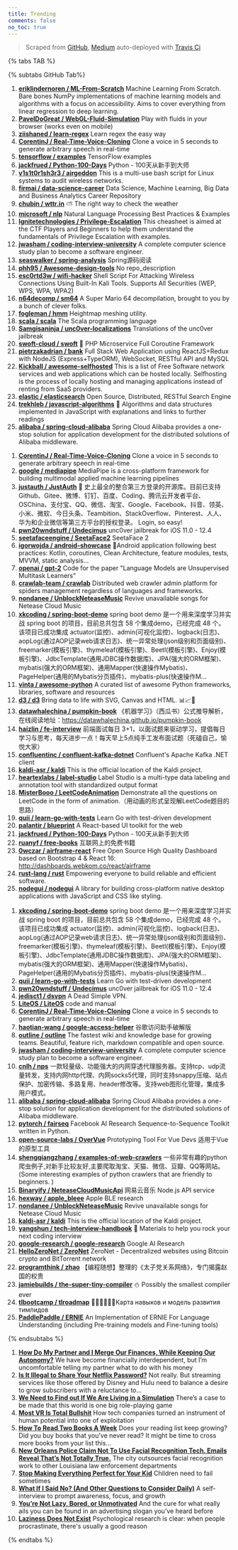 ```yaml
---
title: Trending
comments: false
no_toc: true
---
```


> Scraped from [GitHub](https://github.com/trending), [Medium](https://medium.com/topic/popular)
auto-deployed with [Travis Ci](https://travis-ci.org/)

{% tabs TAB %}
<!-- tab GitHub -->
{% subtabs GitHub Tab%}
<!-- tab Daily -->
1. [**eriklindernoren / ML-From-Scratch**](https://github.com/eriklindernoren/ML-From-Scratch)
Machine Learning From Scratch. Bare bones NumPy implementations of machine learning models and algorithms with a focus on accessibility. Aims to cover everything from linear regression to deep learning.
2. [**PavelDoGreat / WebGL-Fluid-Simulation**](https://github.com/PavelDoGreat/WebGL-Fluid-Simulation)
Play with fluids in your browser (works even on mobile)
3. [**ziishaned / learn-regex**](https://github.com/ziishaned/learn-regex)
Learn regex the easy way
4. [**CorentinJ / Real-Time-Voice-Cloning**](https://github.com/CorentinJ/Real-Time-Voice-Cloning)
Clone a voice in 5 seconds to generate arbitrary speech in real-time
5. [**tensorflow / examples**](https://github.com/tensorflow/examples)
TensorFlow examples
6. [**jackfrued / Python-100-Days**](https://github.com/jackfrued/Python-100-Days)
Python - 100天从新手到大师
7. [**v1s1t0r1sh3r3 / airgeddon**](https://github.com/v1s1t0r1sh3r3/airgeddon)
This is a multi-use bash script for Linux systems to audit wireless networks.
8. [**firmai / data-science-career**](https://github.com/firmai/data-science-career)
Data Science, Machine Learning, Big Data and Business Analytics Career Repository
9. [**chubin / wttr.in**](https://github.com/chubin/wttr.in)
⛅️ The right way to check the weather
10. [**microsoft / nlp**](https://github.com/microsoft/nlp)
Natural Language Processing Best Practices & Examples
11. [**Ignitetechnologies / Privilege-Escalation**](https://github.com/Ignitetechnologies/Privilege-Escalation)
This cheasheet is aimed at the CTF Players and Beginners to help them understand the fundamentals of Privilege Escalation with examples.
12. [**jwasham / coding-interview-university**](https://github.com/jwasham/coding-interview-university)
A complete computer science study plan to become a software engineer.
13. [**seaswalker / spring-analysis**](https://github.com/seaswalker/spring-analysis)
Spring源码阅读
14. [**phh95 / Awesome-design-tools**](https://github.com/phh95/Awesome-design-tools)
No repo_description
15. [**esc0rtd3w / wifi-hacker**](https://github.com/esc0rtd3w/wifi-hacker)
Shell Script For Attacking Wireless Connections Using Built-In Kali Tools. Supports All Securities (WEP, WPS, WPA, WPA2)
16. [**n64decomp / sm64**](https://github.com/n64decomp/sm64)
A Super Mario 64 decompilation, brought to you by a bunch of clever folks.
17. [**fogleman / hmm**](https://github.com/fogleman/hmm)
Heightmap meshing utility.
18. [**scala / scala**](https://github.com/scala/scala)
The Scala programming language
19. [**Samgisaninja / unc0ver-localizations**](https://github.com/Samgisaninja/unc0ver-localizations)
Translations of the unc0ver jailbreak
20. [**swoft-cloud / swoft**](https://github.com/swoft-cloud/swoft)
🚀 PHP Microservice Full Coroutine Framework
21. [**pietrzakadrian / bank**](https://github.com/pietrzakadrian/bank)
Full Stack Web Application using ReactJS+Redux with NodeJS (Express+TypeORM), WebSocket, RESTful API and MySQL
22. [**Kickball / awesome-selfhosted**](https://github.com/Kickball/awesome-selfhosted)
This is a list of Free Software network services and web applications which can be hosted locally. Selfhosting is the process of locally hosting and managing applications instead of renting from SaaS providers.
23. [**elastic / elasticsearch**](https://github.com/elastic/elasticsearch)
Open Source, Distributed, RESTful Search Engine
24. [**trekhleb / javascript-algorithms**](https://github.com/trekhleb/javascript-algorithms)
📝 Algorithms and data structures implemented in JavaScript with explanations and links to further readings
25. [**alibaba / spring-cloud-alibaba**](https://github.com/alibaba/spring-cloud-alibaba)
Spring Cloud Alibaba provides a one-stop solution for application development for the distributed solutions of Alibaba middleware.
<!-- endtab -->
<!-- tab Weekly -->
1. [**CorentinJ / Real-Time-Voice-Cloning**](https://github.com/CorentinJ/Real-Time-Voice-Cloning)
Clone a voice in 5 seconds to generate arbitrary speech in real-time
2. [**google / mediapipe**](https://github.com/google/mediapipe)
MediaPipe is a cross-platform framework for building multimodal applied machine learning pipelines
3. [**justauth / JustAuth**](https://github.com/justauth/JustAuth)
💯 史上最全的整合第三方登录的开源库。目前已支持Github、Gitee、微博、钉钉、百度、Coding、腾讯云开发者平台、OSChina、支付宝、QQ、微信、淘宝、Google、Facebook、抖音、领英、小米、微软、今日头条、Teambition、StackOverflow、Pinterest、人人、华为和企业微信等第三方平台的授权登录。 Login, so easy!
4. [**pwn20wndstuff / Undecimus**](https://github.com/pwn20wndstuff/Undecimus)
unc0ver jailbreak for iOS 11.0 - 12.4
5. [**seetafaceengine / SeetaFace2**](https://github.com/seetafaceengine/SeetaFace2)
SeetaFace 2
6. [**igorwojda / android-showcase**](https://github.com/igorwojda/android-showcase)
💎Android application following best practices: Kotlin, coroutines, Clean Architecture, feature modules, tests, MVVM, static analysis...
7. [**openai / gpt-2**](https://github.com/openai/gpt-2)
Code for the paper "Language Models are Unsupervised Multitask Learners"
8. [**crawlab-team / crawlab**](https://github.com/crawlab-team/crawlab)
Distributed web crawler admin platform for spiders management regardless of languages and frameworks.
9. [**nondanee / UnblockNeteaseMusic**](https://github.com/nondanee/UnblockNeteaseMusic)
Revive unavailable songs for Netease Cloud Music
10. [**xkcoding / spring-boot-demo**](https://github.com/xkcoding/spring-boot-demo)
spring boot demo 是一个用来深度学习并实战 spring boot 的项目，目前总共包含 58 个集成demo，已经完成 48 个。 该项目已成功集成 actuator(监控)、admin(可视化监控)、logback(日志)、aopLog(通过AOP记录web请求日志)、统一异常处理(json级别和页面级别)、freemarker(模板引擎)、thymeleaf(模板引擎)、Beetl(模板引擎)、Enjoy(模板引擎)、JdbcTemplate(通用JDBC操作数据库)、JPA(强大的ORM框架)、mybatis(强大的ORM框架)、通用Mapper(快速操作Mybatis)、PageHelper(通用的Mybatis分页插件)、mybatis-plus(快速操作M…
11. [**vinta / awesome-python**](https://github.com/vinta/awesome-python)
A curated list of awesome Python frameworks, libraries, software and resources
12. [**d3 / d3**](https://github.com/d3/d3)
Bring data to life with SVG, Canvas and HTML. 📊📈🎉
13. [**datawhalechina / pumpkin-book**](https://github.com/datawhalechina/pumpkin-book)
《机器学习》（西瓜书）公式推导解析，在线阅读地址：https://datawhalechina.github.io/pumpkin-book
14. [**haizlin / fe-interview**](https://github.com/haizlin/fe-interview)
前端面试每日 3+1，以面试题来驱动学习，提倡每日学习与思考，每天进步一点！每天早上5点纯手工发布面试题（死磕自己，愉悦大家）
15. [**confluentinc / confluent-kafka-dotnet**](https://github.com/confluentinc/confluent-kafka-dotnet)
Confluent's Apache Kafka .NET client
16. [**kaldi-asr / kaldi**](https://github.com/kaldi-asr/kaldi)
This is the official location of the Kaldi project.
17. [**heartexlabs / label-studio**](https://github.com/heartexlabs/label-studio)
Label Studio is a multi-type data labeling and annotation tool with standardized output format
18. [**MisterBooo / LeetCodeAnimation**](https://github.com/MisterBooo/LeetCodeAnimation)
Demonstrate all the questions on LeetCode in the form of animation.（用动画的形式呈现解LeetCode题目的思路）
19. [**quii / learn-go-with-tests**](https://github.com/quii/learn-go-with-tests)
Learn Go with test-driven development
20. [**palantir / blueprint**](https://github.com/palantir/blueprint)
A React-based UI toolkit for the web
21. [**jackfrued / Python-100-Days**](https://github.com/jackfrued/Python-100-Days)
Python - 100天从新手到大师
22. [**ruanyf / free-books**](https://github.com/ruanyf/free-books)
互联网上的免费书籍
23. [**0wczar / airframe-react**](https://github.com/0wczar/airframe-react)
Free Open Source High Quality Dashboard based on Bootstrap 4 & React 16: http://dashboards.webkom.co/react/airframe
24. [**rust-lang / rust**](https://github.com/rust-lang/rust)
Empowering everyone to build reliable and efficient software.
25. [**nodegui / nodegui**](https://github.com/nodegui/nodegui)
A library for building cross-platform native desktop applications with JavaScript and CSS like styling.
<!-- endtab -->
<!-- tab Monthly -->
1. [**xkcoding / spring-boot-demo**](https://github.com/xkcoding/spring-boot-demo)
spring boot demo 是一个用来深度学习并实战 spring boot 的项目，目前总共包含 58 个集成demo，已经完成 48 个。 该项目已成功集成 actuator(监控)、admin(可视化监控)、logback(日志)、aopLog(通过AOP记录web请求日志)、统一异常处理(json级别和页面级别)、freemarker(模板引擎)、thymeleaf(模板引擎)、Beetl(模板引擎)、Enjoy(模板引擎)、JdbcTemplate(通用JDBC操作数据库)、JPA(强大的ORM框架)、mybatis(强大的ORM框架)、通用Mapper(快速操作Mybatis)、PageHelper(通用的Mybatis分页插件)、mybatis-plus(快速操作M…
2. [**quii / learn-go-with-tests**](https://github.com/quii/learn-go-with-tests)
Learn Go with test-driven development
3. [**pwn20wndstuff / Undecimus**](https://github.com/pwn20wndstuff/Undecimus)
unc0ver jailbreak for iOS 11.0 - 12.4
4. [**jedisct1 / dsvpn**](https://github.com/jedisct1/dsvpn)
A Dead Simple VPN.
5. [**LiteOS / LiteOS**](https://github.com/LiteOS/LiteOS)
code and manual
6. [**CorentinJ / Real-Time-Voice-Cloning**](https://github.com/CorentinJ/Real-Time-Voice-Cloning)
Clone a voice in 5 seconds to generate arbitrary speech in real-time
7. [**haotian-wang / google-access-helper**](https://github.com/haotian-wang/google-access-helper)
谷歌访问助手破解版
8. [**outline / outline**](https://github.com/outline/outline)
The fastest wiki and knowledge base for growing teams. Beautiful, feature rich, markdown compatible and open source.
9. [**jwasham / coding-interview-university**](https://github.com/jwasham/coding-interview-university)
A complete computer science study plan to become a software engineer.
10. [**cnlh / nps**](https://github.com/cnlh/nps)
一款轻量级、功能强大的内网穿透代理服务器。支持tcp、udp流量转发，支持内网http代理、内网socks5代理，同时支持snappy压缩、站点保护、加密传输、多路复用、header修改等。支持web图形化管理，集成多用户模式。
11. [**alibaba / spring-cloud-alibaba**](https://github.com/alibaba/spring-cloud-alibaba)
Spring Cloud Alibaba provides a one-stop solution for application development for the distributed solutions of Alibaba middleware.
12. [**pytorch / fairseq**](https://github.com/pytorch/fairseq)
Facebook AI Research Sequence-to-Sequence Toolkit written in Python.
13. [**open-source-labs / OverVue**](https://github.com/open-source-labs/OverVue)
Prototyping Tool For Vue Devs 适用于Vue的原型工具
14. [**shengqiangzhang / examples-of-web-crawlers**](https://github.com/shengqiangzhang/examples-of-web-crawlers)
一些非常有趣的python爬虫例子,对新手比较友好,主要爬取淘宝、天猫、微信、豆瓣、QQ等网站。(Some interesting examples of python crawlers that are friendly to beginners. )
15. [**Binaryify / NeteaseCloudMusicApi**](https://github.com/Binaryify/NeteaseCloudMusicApi)
网易云音乐 Node.js API service
16. [**hexway / apple_bleee**](https://github.com/hexway/apple_bleee)
Apple BLE research
17. [**nondanee / UnblockNeteaseMusic**](https://github.com/nondanee/UnblockNeteaseMusic)
Revive unavailable songs for Netease Cloud Music
18. [**kaldi-asr / kaldi**](https://github.com/kaldi-asr/kaldi)
This is the official location of the Kaldi project.
19. [**yangshun / tech-interview-handbook**](https://github.com/yangshun/tech-interview-handbook)
💯 Materials to help you rock your next coding interview
20. [**google-research / google-research**](https://github.com/google-research/google-research)
Google AI Research
21. [**HelloZeroNet / ZeroNet**](https://github.com/HelloZeroNet/ZeroNet)
ZeroNet - Decentralized websites using Bitcoin crypto and BitTorrent network
22. [**programthink / zhao**](https://github.com/programthink/zhao)
【编程随想】整理的《太子党关系网络》，专门揭露赵国的权贵
23. [**jamiebuilds / the-super-tiny-compiler**](https://github.com/jamiebuilds/the-super-tiny-compiler)
⛄️ Possibly the smallest compiler ever
24. [**tlbootcamp / tlroadmap**](https://github.com/tlbootcamp/tlroadmap)
👩🏼‍💻👨🏻‍💻Карта навыков и модель развития тимлидов
25. [**PaddlePaddle / ERNIE**](https://github.com/PaddlePaddle/ERNIE)
An Implementation of ERNIE For Language Understanding (including Pre-training models and Fine-tuning tools)
<!-- endtab -->
{% endsubtabs %}
<!-- endtab --><!-- tab Medium -->
1. [**How Do My Partner and I Merge Our Finances, While Keeping Our Autonomy?**](https://forge.medium.com/how-do-my-partner-and-i-merge-our-finances-while-keeping-our-autonomy-622a5304616e?source=topic_page---------------------------20)
We have become financially interdependent, but I’m uncomfortable telling my partner what to do with his money
2. [**Is It Illegal to Share Your Netflix Password?**](https://onezero.medium.com/is-it-illegal-to-share-your-netflix-password-be464f86693f?source=topic_page---------0------------------1)
Not really. But streaming services like those offered by Disney and Hulu need to balance a desire to grow subscribers with a reluctance to…
3. [**We Need to Find out If We Are Living in a Simulation**](https://onezero.medium.com/we-need-to-find-out-if-we-are-living-in-a-simulation-1ae70919505b?source=topic_page---------1------------------1)
There’s a case to be made that this world is one big role-playing game
4. [**Most VR Is Total Bullshit**](https://gen.medium.com/most-vr-is-total-bullshit-81a08431df38?source=topic_page---------2------------------1)
How tech companies turned an instrument of human potential into one of exploitation
5. [**How To Read Two Books A Week**](https://forge.medium.com/how-to-read-two-books-a-week-414f4d3148e8?source=topic_page---------4------------------1)
Does your reading list keep growing? Did you buy books that you’ve never read? It might be time to cross more books from your list this…
6. [**New Orleans Police Claim Not To Use Facial Recognition Tech. Emails Reveal That’s Not Totally True.**](https://onezero.medium.com/new-orleans-police-claim-not-to-use-facial-recognition-tech-emails-reveal-thats-not-totally-true-465f8cd9a71c?source=topic_page---------5------------------1)
The city outsources facial recognition work to other Louisiana law enforcement departments
7. [**Stop Making Everything Perfect for Your Kid**](https://forge.medium.com/stop-making-everything-perfect-for-your-kid-bfba8ccc70a7?source=topic_page---------6------------------1)
Children need to fail sometimes
8. [**What If I Said No? (And Other Questions to Consider Daily)**](https://humanparts.medium.com/what-if-i-said-no-and-other-questions-to-consider-daily-2e521ae7b11c?source=topic_page---------7------------------1)
A self-interview to prompt awareness, focus, and growth
9. [**You’re Not Lazy, Bored, or Unmotivated**](https://forge.medium.com/youre-not-lazy-bored-or-unmotivated-35891b1f3376?source=topic_page---------8------------------1)
And the cure for what really ails you can be found in an advertising slogan you’ve heard before
10. [**Laziness Does Not Exist**](https://humanparts.medium.com/laziness-does-not-exist-3af27e312d01?source=topic_page---------9------------------1)
Psychological research is clear: when people procrastinate, there's usually a good reason
<!-- endtab -->
{% endtabs %}
